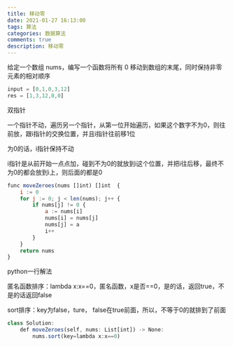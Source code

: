 ```yaml
---
title: 移动零
date: 2021-01-27 16:13:00
tags: 算法
categories: 数据算法
comments: true
description: 移动零
---
```


给定一个数组 nums，编写一个函数将所有 0 移动到数组的末尾，同时保持非零元素的相对顺序

``` javascript
input = [0,1,0,3,12]
res = [1,3,12,0,0]
```

双指针

一个指针不动，遍历另一个指针，从第一位开始遍历，如果这个数字不为0，则往前放，跟i指针的交换位置，并且i指针往前移1位

为0的话，i指针保持不动

i指针是从前开始一点点加，碰到不为0的就放到i这个位置，并把i往后移，最终不为0的都会放到i上，则后面的都是0

``` javascript
func moveZeroes(nums []int) []int  {
    i := 0
    for j := 0; j < len(nums); j++ {
        if nums[j] != 0 {
            a := nums[i]
            nums[i] = nums[j]
            nums[j] = a
            i++
        }
    }
    return nums
}
```

python一行解法

匿名函数排序：lambda x:x==0，匿名函数，x是否==0，是的话，返回true，不是的话返回false

sort排序：key为false，ture， false在true前面，所以，不等于0的就排到了前面

``` javascript
class Solution:
    def moveZeroes(self, nums: List[int]) -> None:
        nums.sort(key=lambda x:x==0)
```
